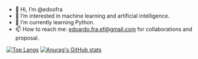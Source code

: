 - 👋 Hi, I’m @edoofra
- 👀 I’m interested in machine learning and artificial intelligence.
- 🌱 I’m currently learning Python.
- 📫 How to reach me: edoardo.fra.ef@gmail.com for collaborations and proposal.

[![Top Langs](https://github-readme-stats.vercel.app/api/top-langs/?username=edoofra&layout=compact&theme=tokyonight)](https://github.com/anuraghazra/github-readme-stats)
[![Anurag's GitHub stats](https://github-readme-stats.vercel.app/api?username=edoofra&count_private=true&hide=stars&show_icons=true&theme=tokyonight)](https://github.com/anuraghazra/github-readme-stats)

